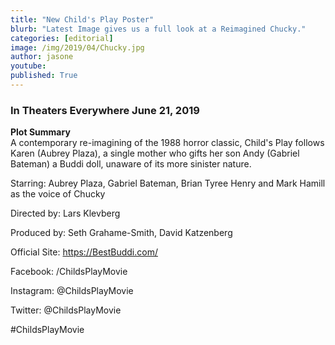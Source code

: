 ```yaml
---
title: "New Child's Play Poster"
blurb: "Latest Image gives us a full look at a Reimagined Chucky."
categories: [editorial]
image: /img/2019/04/Chucky.jpg
author: jasone
youtube: 
published: True
---
```

<h3>In Theaters Everywhere June 21, 2019</h3>

<b>Plot Summary</b>
<br>
A contemporary re-imagining of the 1988 horror classic, Child's Play follows Karen (Aubrey Plaza), a single mother who gifts her son Andy (Gabriel Bateman) a Buddi doll, unaware of its more sinister nature.

Starring: Aubrey Plaza, Gabriel Bateman, Brian Tyree Henry and Mark Hamill as the voice of Chucky

Directed by: Lars Klevberg

Produced by: Seth Grahame-Smith, David Katzenberg

Official Site: https://BestBuddi.com/

Facebook: /ChildsPlayMovie

Instagram: @ChildsPlayMovie

Twitter: @ChildsPlayMovie

#ChildsPlayMovie